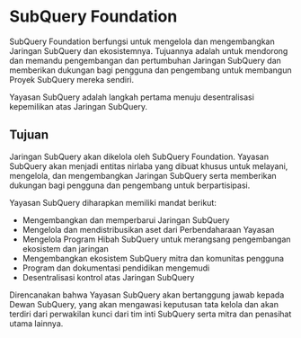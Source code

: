 # SubQuery Foundation

SubQuery Foundation berfungsi untuk mengelola dan mengembangkan Jaringan SubQuery dan ekosistemnya. Tujuannya adalah untuk mendorong dan memandu pengembangan dan pertumbuhan Jaringan SubQuery dan memberikan dukungan bagi pengguna dan pengembang untuk membangun Proyek SubQuery mereka sendiri.

Yayasan SubQuery adalah langkah pertama menuju desentralisasi kepemilikan atas Jaringan SubQuery.

## Tujuan

Jaringan SubQuery akan dikelola oleh SubQuery Foundation. Yayasan SubQuery akan menjadi entitas nirlaba yang dibuat khusus untuk melayani, mengelola, dan mengembangkan Jaringan SubQuery serta memberikan dukungan bagi pengguna dan pengembang untuk berpartisipasi.

Yayasan SubQuery diharapkan memiliki mandat berikut:
- Mengembangkan dan memperbarui Jaringan SubQuery
- Mengelola dan mendistribusikan aset dari Perbendaharaan Yayasan
- Mengelola Program Hibah SubQuery untuk merangsang pengembangan ekosistem dan jaringan
- Mengembangkan ekosistem SubQuery mitra dan komunitas pengguna
- Program dan dokumentasi pendidikan mengemudi
- Desentralisasi kontrol atas Jaringan SubQuery

Direncanakan bahwa Yayasan SubQuery akan bertanggung jawab kepada Dewan SubQuery, yang akan mengawasi keputusan tata kelola dan akan terdiri dari perwakilan kunci dari tim inti SubQuery serta mitra dan penasihat utama lainnya.
